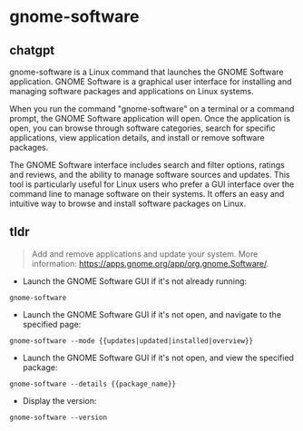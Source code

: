# gnome-software 
## chatgpt 
gnome-software is a Linux command that launches the GNOME Software application. GNOME Software is a graphical user interface for installing and managing software packages and applications on Linux systems.

When you run the command "gnome-software" on a terminal or a command prompt, the GNOME Software application will open. Once the application is open, you can browse through software categories, search for specific applications, view application details, and install or remove software packages.

The GNOME Software interface includes search and filter options, ratings and reviews, and the ability to manage software sources and updates. This tool is particularly useful for Linux users who prefer a GUI interface over the command line to manage software on their systems. It offers an easy and intuitive way to browse and install software packages on Linux. 

## tldr 
 
> Add and remove applications and update your system.
> More information: <https://apps.gnome.org/app/org.gnome.Software/>.

- Launch the GNOME Software GUI if it's not already running:

`gnome-software`

- Launch the GNOME Software GUI if it's not open, and navigate to the specified page:

`gnome-software --mode {{updates|updated|installed|overview}}`

- Launch the GNOME Software GUI if it's not open, and view the specified package:

`gnome-software --details {{package_name}}`

- Display the version:

`gnome-software --version`
